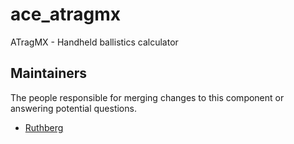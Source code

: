 ace_atragmx
===============

ATragMX - Handheld ballistics calculator


## Maintainers

The people responsible for merging changes to this component or answering potential questions.

- [Ruthberg](http://github.com/Ulteq)

